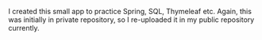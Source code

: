I created this small app to practice Spring, SQL, Thymeleaf etc. Again, this was initially in private repository, so I re-uploaded it in my public repository currently.
